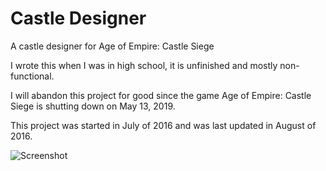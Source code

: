 # Castle Designer

A castle designer for Age of Empire: Castle Siege

I wrote this when I was in high school, it is unfinished and mostly
non-functional.

I will abandon this project for good since the game Age of Empire: Castle Siege
is shutting down on May 13, 2019.

This project was started in July of 2016 and was last updated in August of
2016.

![Screenshot](https://i.imgur.com/6yzGP4T.png)
